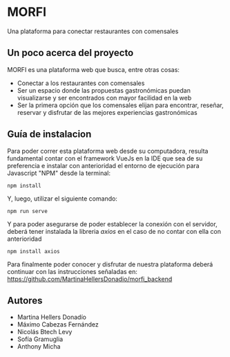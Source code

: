 # MORFI
Una plataforma para conectar restaurantes con comensales

## Un poco acerca del proyecto

MORFI es una plataforma web que busca, entre otras cosas:
- Conectar a los restaurantes con comensales
- Ser un espacio donde las propuestas gastronómicas puedan visualizarse y ser encontrados con mayor facilidad en la web
- Ser la primera opción que los comensales elijan para encontrar, reseñar, reservar y disfrutar de las mejores experiencias gastronómicas



## Guía de instalacion
Para poder correr esta plataforma web desde su computadora, resulta fundamental contar con el framework VueJs en la IDE que sea de su preferencia e instalar con anterioridad el entorno de ejecución para Javascript "NPM" desde la terminal:

```
npm install
```
Y, luego, utilizar el siguiente comando:
```
npm run serve
```
Y para poder asegurarse de poder establecer la conexión con el servidor, deberá tener instalada la libreria _axios_ en el caso de no contar con ella con anterioridad

```
npm install axios
```
Para finalmente poder conocer y disfrutar de nuestra plataforma deberá continuar con las instrucciones señaladas en: https://github.com/MartinaHellersDonadio/morfi_backend

## Autores
- Martina Hellers Donadío
- Máximo Cabezas Fernández
- Nicolás Btech Levy
- Sofía Gramuglia
- Anthony Micha
